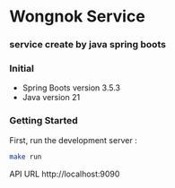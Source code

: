 # Wongnok Service 

### service create by java spring boots

### Initial
- Spring Boots version 3.5.3
- Java version 21

### Getting Started

First, run the development server :

```bash
make run
```

API URL http://localhost:9090

